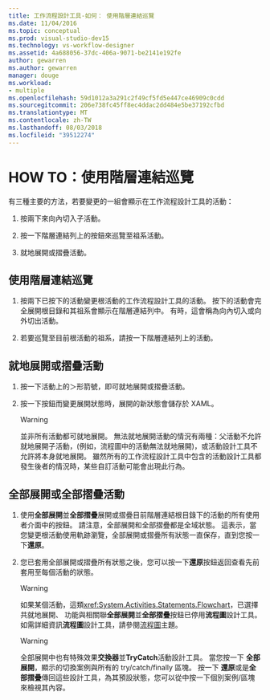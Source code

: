 ```yaml
---
title: 工作流程設計工具-如何： 使用階層連結巡覽
ms.date: 11/04/2016
ms.topic: conceptual
ms.prod: visual-studio-dev15
ms.technology: vs-workflow-designer
ms.assetid: 4a688056-37dc-406a-9071-be2141e192fe
author: gewarren
ms.author: gewarren
manager: douge
ms.workload:
- multiple
ms.openlocfilehash: 59d1012a3a291c2f49cf5fd5e447ce46909c0cdd
ms.sourcegitcommit: 206e738fc45ff8ec4ddac2dd484e5be37192cfbd
ms.translationtype: MT
ms.contentlocale: zh-TW
ms.lasthandoff: 08/03/2018
ms.locfileid: "39512274"
---
```

# <a name="how-to-use-breadcrumb-navigation"></a>HOW TO：使用階層連結巡覽

有三種主要的方法，若要變更的一組會顯示在工作流程設計工具的活動：

1.  按兩下來向內切入子活動。

2.  按一下階層連結列上的按鈕來巡覽至祖系活動。

3.  就地展開或摺疊活動。

## <a name="using-breadcrumb-navigation"></a>使用階層連結巡覽

1.  按兩下已按下的活動變更根活動的工作流程設計工具的活動。 按下的活動會完全展開根目錄和其祖系會顯示在階層連結列中。 有時，這會稱為向內切入或向外切出活動。

2.  若要巡覽至目前根活動的祖系，請按一下階層連結列上的活動。

## <a name="expanding-or-collapsing-an-activity-in-place"></a>就地展開或摺疊活動

1.  按一下活動上的＞形箭號，即可就地展開或摺疊活動。

2.  按一下按鈕而變更展開狀態時，展開的新狀態會儲存於 XAML。

    > [!WARNING]
    > 並非所有活動都可就地展開。 無法就地展開活動的情況有兩種：父活動不允許就地展開子活動，(例如，流程圖中的活動無法就地展開)，或活動設計工具不允許將本身就地展開。 雖然所有的工作流程設計工具中包含的活動設計工具都發生後者的情況時，某些自訂活動可能會出現此行為。

## <a name="expanding-all-or-collapsing-all-activities"></a>全部展開或全部摺疊活動

1.  使用**全部展開**並**全部摺疊**展開或摺疊目前階層連結根目錄下的活動的所有使用者介面中的按鈕。 請注意，全部展開和全部摺疊都是全域狀態。 這表示，當您變更根活動使用軌跡瀏覽，全部展開或摺疊所有狀態一直保存，直到您按一下**還原**。

2.  您已套用全部展開或摺疊所有狀態之後，您可以按一下**還原**按鈕返回查看先前套用至每個活動的狀態。

    > [!WARNING]
    > 如果某個活動，這類<xref:System.Activities.Statements.Flowchart>，已選擇共就地展開、 功能與相關聯**全部展開**並**全部摺疊**按鈕已停用**流程圖**設計工具。 如需詳細資訊**流程圖**設計工具，請參閱[流程圖](../workflow-designer/flowchart-activity-designer.md)主題。

    > [!WARNING]
    > 全部展開中也有特殊效果**交換器**並**TryCatch**活動設計工具。 當您按一下 **全部展開**，顯示的切換案例與所有的 try/catch/finally 區塊。 按一下 **還原**或是**全部摺疊**傳回這些設計工具，為其預設狀態，您可以從中按一下個別案例/區塊來檢視其內容。